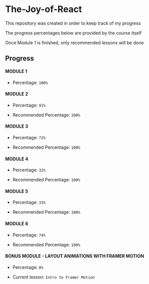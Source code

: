 # The-Joy-of-React

This repository was created in order to keep track of my progress

The progress percentages below are provided by the course itself

Once Module 1 is finished, only recommended lessons will be done

## Progress

#### MODULE 1

- Percentage: ```100%```

#### MODULE 2

- Percentage: ```91%```

- Recommended Percentage: ```100%```

#### MODULE 3

- Percentage: ```72%```

- Recommended Percentage: ```100%```

#### MODULE 4

- Percentage: ```32%```

- Recommended Percentage: ```100%```

#### MODULE 5

- Percentage: ```33%```

- Recommended Percentage: ```100%```

#### MODULE 6

- Percentage: ```74%```

- Recommended Percentage: ```100%```

#### BONUS MODULE - LAYOUT ANIMATIONS WITH FRAMER MOTION

- Percentage: ```0%```

- Current lesson: ```Intro to Framer Motion```
